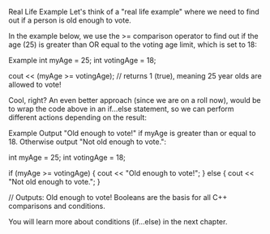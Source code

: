 Real Life Example
Let's think of a "real life example" where we need to find out if a person is old enough to vote.

In the example below, we use the >= comparison operator to find out if the age (25) is greater than OR equal to the voting age limit, which is set to 18:

Example
int myAge = 25;
int votingAge = 18;

cout << (myAge >= votingAge); // returns 1 (true), meaning 25 year olds are allowed to vote!

Cool, right? An even better approach (since we are on a roll now), would be to wrap the code above in an if...else statement, so we can perform different actions depending on the result:

Example
Output "Old enough to vote!" if myAge is greater than or equal to 18. Otherwise output "Not old enough to vote.":

int myAge = 25;
int votingAge = 18;

if (myAge >= votingAge) {
  cout << "Old enough to vote!";
} else {
  cout << "Not old enough to vote.";
}

// Outputs: Old enough to vote!
Booleans are the basis for all C++ comparisons and conditions.

You will learn more about conditions (if...else) in the next chapter.